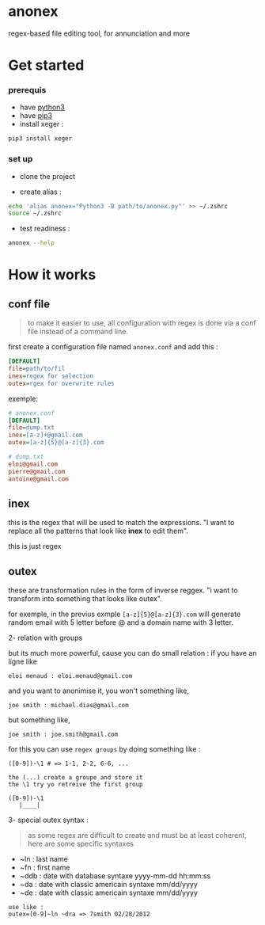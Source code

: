 # anonex
regex-based file editing tool, for annunciation and more

# Get started
### prerequis
- have [python3](https://www.python.org/downloads/)
- have [pip3](https://www.educative.io/answers/installing-pip3-in-ubuntu)
- install xeger :
```bash
pip3 install xeger
```

### set up
- clone the project

- create alias :

```bash
echo 'alias anonex="Python3 -B path/to/anonex.py"' >> ~/.zshrc
source ~/.zshrc
```
- test readiness :
```bash
anonex --help
```

# How it works

## conf file
> to make it easier to use, all configuration with regex is done via a conf file instead of a command line.

first create a configuration file named `anonex.conf` and add this :
```ini
[DEFAULT]
file=path/to/fil
inex=regex for selection
outex=rgex for overwrite rules
```
exemple:

```ini
# anonex.conf
[DEFAULT]
file=dump.txt
inex=[a-z]+@gmail.com
outex=[a-z]{5}@[a-z]{3}.com
```
```ini
# dump.txt
eloi@gmail.com
pierre@gmail.com
antoine@gmail.com
```

##  inex
this is the regex that will be used to match the expressions. "I want to replace all the patterns that look like **inex** to edit them".

this is just regex

##  outex
these are transformation rules in the form of inverse reggex. "i want to transform into something that looks like outex".

for exemple, in the previus exmple `[a-z]{5}@[a-z]{3}.com` will generate random email with 5 letter before @ and a domain name with 3 letter.

2- relation with groups

but its much more powerful, cause you can do small relation :
if you have an ligne like
```
eloi menaud : eloi.menaud@gmail.com
```
and you want to anonimise it, you won't something like,
```
joe smith : michael.dias@gmail.com
```
but something like,
```
joe smith : joe.smith@gmail.com
```

for this you can use `regex groups` by doing something like :
```
([0-9])-\1 # => 1-1, 2-2, 6-6, ...

the (...) create a groupe and store it
the \1 try yo retreive the first group

([0-9])-\1
   |____|
```

3- special outex syntax :
> as some regex are difficult to create and must be at least coherent, here are some specific syntaxes

- ~ln  : last name
- ~fn  : first name
- ~ddb : date with database syntaxe yyyy-mm-dd hh:mm:ss
- ~da : date with classic americain syntaxe mm/dd/yyyy
- ~de : date with classic americain syntaxe mm/dd/yyyy

```
use like :
outex=[0-9]~ln ~dra => 7smith 02/28/2012
```
